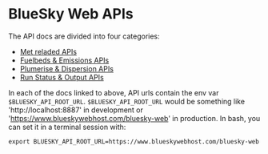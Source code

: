 # BlueSky Web APIs

The API docs are divided into four categories:

 - [Met reladed APIs](API-MET.md)
 - [Fuelbeds & Emissions APIs](API-RUNS-REALTIME.md)
 - [Plumerise & Dispersion APIs](API-RUNS-ASYNC.md)
 - [Run Status & Output APIs](API-RUNS-STATUS-OUTPUT.md)

In each of the docs linked to above, API urls contain the env
var `$BLUESKY_API_ROOT_URL`. `$BLUESKY_API_ROOT_URL` would be
something like 'http://localhost:8887' in development or
'https://www.blueskywebhost.com/bluesky-web' in production.  In bash,
you can set it in a terminal session with:

    export BLUESKY_API_ROOT_URL=https://www.blueskywebhost.com/bluesky-web
